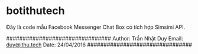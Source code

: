 # botithutech
Đây là code mẫu Facebook Messenger Chat Box có tích hợp Simsimi API.

################################
 Author: Trần Nhật Duy
 Email: duy@ithu.tech
 Date: 24/04/2016
################################
